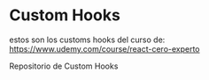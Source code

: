 # Custom Hooks 

estos son los customs hooks del curso de:
https://www.udemy.com/course/react-cero-experto

Repositorio de Custom Hooks 
